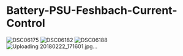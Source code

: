 # Battery-PSU-Feshbach-Current-Control
![DSC06175](https://github.com/StrontiumGroup/Battery-PSU-Feshbach-Current-Control/assets/123593581/f5647124-9837-4cb7-bcc4-92b1b3248da4)
![DSC06182](https://github.com/StrontiumGroup/Battery-PSU-Feshbach-Current-Control/assets/123593581/9fc96e2d-5d09-46cd-8c1d-f45e9319dd4f)
![DSC06188](https://github.com/StrontiumGroup/Battery-PSU-Feshbach-Current-Control/assets/123593581/53c1787d-59d8-47ab-9393-a27e74524cf8)
![Uploading 20180222_171601.jpg…]()
